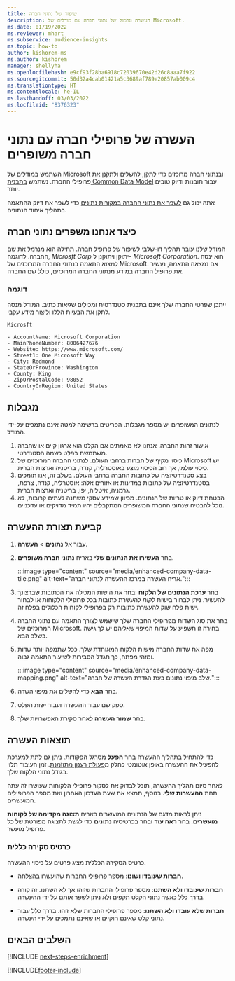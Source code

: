 ```yaml
---
title: שיפור של נתוני חברה
description: העשרה ונרמול של נתוני חברה עם מודלים של Microsoft.
ms.date: 01/19/2022
ms.reviewer: mhart
ms.subservice: audience-insights
ms.topic: how-to
author: kishorem-ms
ms.author: kishorem
manager: shellyha
ms.openlocfilehash: e9cf93f28ba6918c72039670e42d26c8aaa7f922
ms.sourcegitcommit: 50d32a4cab01421a5c3689af789e20857ab009c4
ms.translationtype: HT
ms.contentlocale: he-IL
ms.lasthandoff: 03/03/2022
ms.locfileid: "8376323"
---
```

# <a name="enrichment-of-company-profiles-with-enhanced-company-data"></a>העשרה של פרופילי חברה עם נתוני חברה משופרים

השתמש במודלים של Microsoft ובנתוני חברה מרוכזים כדי לתקן, להשלים ולתקנן את פרופילי החברה. נשתמש [בתבנית Common Data Model](/common-data-model/schema/core/applicationcommon/account) עבור תובנות ודיוק טובים יותר.

אתה יכול גם [לשפר את נתוני החברה במקורות נתונים](data-sources-enrichment.md) כדי לשפר את דיוק ההתאמה בתהליך איחוד הנתונים. 

## <a name="how-we-enhance-company-data"></a>כיצד אנחנו משפרים נתוני חברה

המודל שלנו עובר תהליך דו-שלבי לשיפור של פרופיל חברה. תחילה הוא מנרמל את שם החברה. לדוגמה, *Microsft Corp* יתוקן ויתוקנן ל- *Microsoft Corporation*. הוא ינסה למצוא התאמה בנתוני החברה המרוכזים של Microsoft. אם נמצאה התאמה, נעשיר את פרופיל החברה במידע מנתוני החברה המרוכזים, כולל שם החברה.


### <a name="example"></a>דוגמה

ייתכן שפרטי החברה שלך אינם בתבנית סטנדרטית ומכילים שגיאות כתיב. המודל מנסה לתקן את הבעיות הללו וליצור מידע עקבי.

```Input
Microsft
```

```Output
- AccountName: Microsoft Corporation
- MainPhoneNumber: 8006427676
- Website: https://www.microsoft.com/
- Street1: One Microsoft Way
- City: Redmond
- StateOrProvince: Washington
- County: King
- ZipOrPostalCode: 98052
- CountryOrRegion: United States
```

## <a name="limitations"></a>מגבלות

לנתונים המשופרים יש מספר מגבלות. הפריטים ברשימה למטה אינם נתמכים על-ידי המודל.

1.  אישור זהות החברה. אנחנו לא מאמתים אם הקלט הוא ארגון קיים או שחברה משתמשת בפלט כשמה הסטנדרטי.
2.  כיסוי מקיף של חברות ברחבי העולם. לנתוני החברה המרוכזים של Microsoft יש כיסוי עולמי, אך רוב הכיסוי מוצע באוסטרליה, קנדה, בריטניה וארצות הברית.
3.  בצע סטנדרטיזציה של כתובות החברה ברחבי העולם. בשלב זה, אנו תומכים בסטנדרטיזציה של כתובות במדינות או אזורים אלה: אוסטרליה, קנדה, צרפת, גרמניה, איטליה, יפן, בריטניה וארצות הברית.
4.  הבטחת דיוק או טריות של הנתונים. מכיוון שמידע עסקי משתנה לעתים קרובות, לא נוכל להבטיח שנתוני החברה המשופרים המתקבלים יהיו תמיד מדויקים או עדכניים.

## <a name="configure-the-enrichment"></a>קביעת תצורת ההעשרה

1. עבור אל **נתונים** > **העשרה**.

1. בחר **העשירו את הנתונים שלי** באריח **נתוני חברה משופרים**.

   :::image type="content" source="media/enhanced-company-data-tile.png" alt-text="אריח העשרה במרכז ההעשרה לנתוני חברה.":::

1. בחר **ערכת הנתונים של הלקוח** ובחר את הישות המכילה את הכתובות שברצונך להעשיר. ניתן לבחור בישות *לקוח* להעשרת כתובות בכל פרופילי הלקוחות או לבחור ישות פלח שוק להעשרת כתובות רק בפרופילי לקוחות הכלולים בפלח זה.

1. בחר את סוג השדות מפרופילי החברה שלך שישמש לצורך התאמה עם נתוני החברה המרוכזים של Microsoft. בחירה זו תשפיע על שדות המיפוי שאליהם יש לך גישה בשלב הבא.

1.  מפה את שדות החברה מישות הלקוח המאוחדת שלך. ככל שתמפה יותר שדות ומזהי מפתח, כך תגדל הסבירות לשיעור התאמה גבוה.

    :::image type="content" source="media/enhanced-company-data-mapping.png" alt-text="שלב מיפוי נתונים בעת הגדרת העשרה של חברה.":::

1. בחר **הבא** כדי להשלים את מיפוי השדה.

1. ספק שם עבור ההעשרה ועבור ישות הפלט.

1. בחר **שמור העשרה** לאחר סקירת האפשרויות שלך.

## <a name="enrichment-results"></a>תוצאות העשרה

כדי להתחיל בתהליך ההעשרה בחר **הפעל** מסרגל הפקודות. ניתן גם לתת למערכת להפעיל את ההעשרה באופן אוטומטי כחלק מ[פעולת רענון מתוזמנת](system.md#schedule-tab). זמן העיבוד תלוי בגודל נתוני הלקוח שלך.

לאחר סיום תהליך ההעשרה, תוכל לבדוק את לסקור פרופילי הלקוחות שעושרו זה עתה תחת **ההעשרות שלי**. בנוסף, תמצא את שעת העדכון האחרון ואת מספר הפרופילים המועשרים.

ניתן לראות מדגם של הנתונים המועשרים באריח **תצוגה מקדימה של לקוחות מועשרים**. בחר **ראה עוד** ובחר בכרטיסיה **נתונים** כדי לגשת לתצוגה מפורטת של כל פרופיל מועשר.

### <a name="overview-card"></a>כרטיס סקירה כללית

כרטיס הסקירה הכללית מציג פרטים על כיסוי ההעשרה. 

* **חברות שעובדו ושונו**: מספר פרופילי החברות שהועשרו בהצלחה.

* **חברות שעובדו ולא השתנו**: מספר פרופילי החברות שזוהו אך לא השתנו. זה קורה בדרך כלל כאשר נתוני הקלט תקפים ולא ניתן לשפר אותם על ידי ההעשרה.

* **חברות שלא עובדו ולא השתנו**: מספר פרופילי החברות שלא זוהו. בדרך כלל עבור נתוני קלט שאינם חוקיים או שאינם נתמכים על ידי העשרה.

## <a name="next-steps"></a>השלבים הבאים

[!INCLUDE [next-steps-enrichment](../includes/next-steps-enrichment.md)]

[!INCLUDE[footer-include](../includes/footer-banner.md)]
